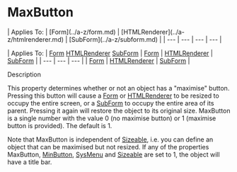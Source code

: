 




<h1 class="heading"><span class="name">MaxButton</span></h1>
| Applies To: | [Form](../a-z/form.md) | [HTMLRenderer](../a-z/htmlrenderer.md) | [SubForm](../a-z/subform.md) |
| --- | --- | --- | ---  |

| Applies To: | [Form](../a-z/form.md) [HTMLRenderer](../a-z/htmlrenderer.md) [SubForm](../a-z/subform.md) | [Form](../a-z/form.md) | [HTMLRenderer](../a-z/htmlrenderer.md) | [SubForm](../a-z/subform.md) |
| --- | --- | ---  |
| [Form](../a-z/form.md) | [HTMLRenderer](../a-z/htmlrenderer.md) | [SubForm](../a-z/subform.md) |


Description


This property determines whether or not an object has a "maximise" button. Pressing this button will cause a [Form](../a-z/form.md) or [HTMLRenderer](../a-z/htmlrenderer.md) to be resized to occupy the entire screen, or a [SubForm](../a-z/subform.md) to occupy the entire area of its parent. Pressing it again will restore the object to its original size. MaxButton is a single number with the value 0 (no maximise button) or 1 (maximise button is provided). The default is 1.


Note that MaxButton is independent of [Sizeable](../a-z/sizeable.md), i.e. you can define an object that can be maximised but not resized. If any of the properties MaxButton, [MinButton](../a-z/minbutton.md), [SysMenu](../a-z/sysmenu.md) and [Sizeable](../a-z/sizeable.md) are set to 1, the object will have a title bar.



